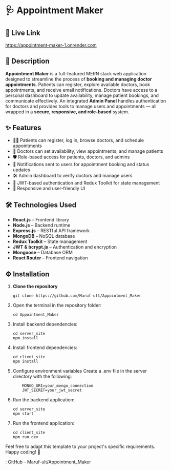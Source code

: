 # 🩺 Appointment Maker

## 🔗 Live Link  
https://appointment-maker-1.onrender.com

## 📌 Description  
**Appointment Maker** is a full-featured MERN stack web application designed to streamline the process of **booking and managing doctor appointments**. Patients can register, explore available doctors, book appointments, and receive email notifications. Doctors have access to a personal dashboard to update availability, manage patient bookings, and communicate effectively. An integrated **Admin Panel** handles authentication for doctors and provides tools to manage users and appointments — all wrapped in a **secure, responsive, and role-based** system.

## ✨ Features  
- 🧑‍⚕️ Patients can register, log in, browse doctors, and schedule appointments  
- 📅 Doctors can set availability, view appointments, and manage patients  
- 🛡️ Role-based access for patients, doctors, and admins  
- 📧 Notifications sent to users for appointment booking and status updates  
- 🛠️ Admin dashboard to verify doctors and manage users  
- 🔐 JWT-based authentication and Redux Toolkit for state management  
- 📱 Responsive and user-friendly UI

## 🛠️ Technologies Used  
- **React.js** – Frontend library  
- **Node.js** – Backend runtime  
- **Express.js** – RESTful API framework  
- **MongoDB** – NoSQL database  
- **Redux Toolkit** – State management  
- **JWT & bcrypt.js** – Authentication and encryption  
- **Mongoose** – Database ORM  
- **React Router** – Frontend navigation

## ⚙️ Installation

1. **Clone the repository**  
   ```
   git clone https://github.com/Maruf-ult/Appointment_Maker
   ```
   
2. Open the terminal in the repository folder:
 
   ```
   cd Appointment_Maker
    ```

3. Install backend dependencies:

   ```
   cd server_site
   npm install
    ```

4. Install frontend dependencies:
   
   ```
   cd client_site
   npm install
     ```
5. Configure environment variables
     Create a .env file in the server directory with the following:
   
     ```
         MONGO_URI=your_mongo_connection
         JWT_SECRET=your_jwt_secret
     ```

6. Run the backend application:
   
   ```
   cd server_site
   npm start
   ```
   
7. Run the frontend application:
   
   ```
   cd client_site
   npm run dev
   ```   

   
Feel free to adapt this template to your project's specific requirements. Happy coding! 🚀

: GitHub - Maruf-ult/Appointment_Maker


   
